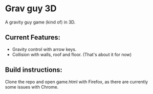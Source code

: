 Grav guy 3D
===========

A gravity guy game (kind of) in 3D.  

Current Features:
-----------------
* Gravity control with arrow keys.
* Collision with walls, roof and floor.
(That's about it for now)

Build instructions:
-------------------

Clone the repo and open game.html with Firefox, as there are currently some issues with Chrome.
